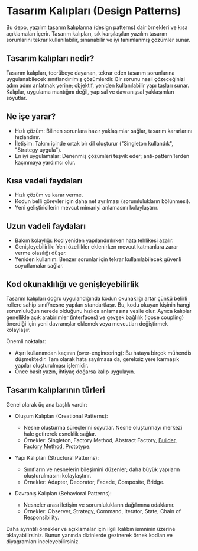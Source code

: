 # Tasarım Kalıpları (Design Patterns)

Bu depo, yazılım tasarım kalıplarına (design patterns) dair örnekleri ve kısa açıklamaları içerir. Tasarım kalıpları, sık karşılaşılan yazılım tasarım sorunlarını tekrar kullanılabilir, sınanabilir ve iyi tanımlanmış çözümler sunar.

## Tasarım kalıpları nedir?

Tasarım kalıpları, tecrübeye dayanan, tekrar eden tasarım sorunlarına uygulanabilecek sınıflandırılmış çözümlerdir. Bir sorunu nasıl çözeceğinizi adım adım anlatmak yerine; objektif, yeniden kullanılabilir yapı taşları sunar. Kalıplar, uygulama mantığını değil, yapısal ve davranışsal yaklaşımları soyutlar.

## Ne işe yarar?

- Hızlı çözüm: Bilinen sorunlara hazır yaklaşımlar sağlar, tasarım kararlarını hızlandırır.
- İletişim: Takım içinde ortak bir dil oluşturur ("Singleton kullandık", "Strategy uygula").
- En iyi uygulamalar: Denenmiş çözümleri teşvik eder; anti-pattern'lerden kaçınmaya yardımcı olur.

## Kısa vadeli faydaları

- Hızlı çözüm ve karar verme.
- Kodun belli görevler için daha net ayrılması (sorumlulukların bölünmesi).
- Yeni geliştiricilerin mevcut mimariyi anlamasını kolaylaştırır.

## Uzun vadeli faydaları

- Bakım kolaylığı: Kod yeniden yapılandırılırken hata tehlikesi azalır.
- Genişleyebilirlik: Yeni özellikler eklenirken mevcut katmanlara zarar verme olasılığı düşer.
- Yeniden kullanım: Benzer sorunlar için tekrar kullanılabilecek güvenli soyutlamalar sağlar.

## Kod okunaklılığı ve genişleyebilirlik

Tasarım kalıpları doğru uygulandığında kodun okunaklığı artar çünkü belirli rollere sahip sınıf/nesne yapıları standartlaşır. Bu, kodu okuyan kişinin hangi sorumluluğun nerede olduğunu hızlıca anlamasına vesile olur. Ayrıca kalıplar genellikle açık arabirimler (interfaces) ve gevşek bağlılık (loose coupling) önerdiği için yeni davranışlar eklemek veya mevcutları değiştirmek kolaylaşır.

Önemli noktalar:
- Aşırı kullanımdan kaçının (over-engineering):
Bu hataya birçok mühendis düşmektedir. Tam olarak hata sayılmasa da, gereksiz yere karmaşık yapılar oluşturulması işlemidir.
- Önce basit yazın, ihtiyaç doğarsa kalıp uygulayın.

## Tasarım kalıplarının türleri

Genel olarak üç ana başlık vardır:

- Oluşum Kalıpları (Creational Patterns):
	- Nesne oluşturma süreçlerini soyutlar. Nesne oluşturmayı merkezi hale getirerek esneklik sağlar.
	- Örnekler: Singleton, Factory Method, Abstract Factory, [Builder](./creational/builder/README.md), [Factory Method](./creational/factory_method/README.md), Prototype.

- Yapı Kalıpları (Structural Patterns):
	- Sınıfların ve nesnelerin bileşimini düzenler; daha büyük yapıların oluşturulmasını kolaylaştırır.
	- Örnekler: Adapter, Decorator, Facade, Composite, Bridge.

- Davranış Kalıpları (Behavioral Patterns):
	- Nesneler arası iletişim ve sorumlulukların dağılımına odaklanır.
	- Örnekler: Observer, Strategy, Command, Iterator, State, Chain of Responsibility.

Daha ayrıntılı örnekler ve açıklamalar için ilgili kalıbın ismninin üzerine tıklayabilirsiniz. Bunun yanında dizinlerde gezinerek örnek kodları ve diyagramları inceleyebilirsiniz.